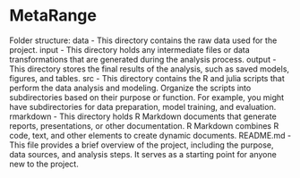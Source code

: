 # MetaRange

Folder structure: 
data - This directory contains the raw data used for the project.
input - This directory holds any intermediate files or data transformations that are generated during the analysis process. 
output - This directory stores the final results of the analysis, such as saved models, figures, and tables.
src - This directory contains the R and julia scripts that perform the data analysis and modeling. Organize the scripts into subdirectories based on their purpose or function. For example, you might have subdirectories for data preparation, model training, and evaluation.
rmarkdown - This directory holds R Markdown documents that generate reports, presentations, or other documentation. R Markdown combines R code, text, and other elements to create dynamic documents.
README.md - This file provides a brief overview of the project, including the purpose, data sources, and analysis steps. It serves as a starting point for anyone new to the project.

